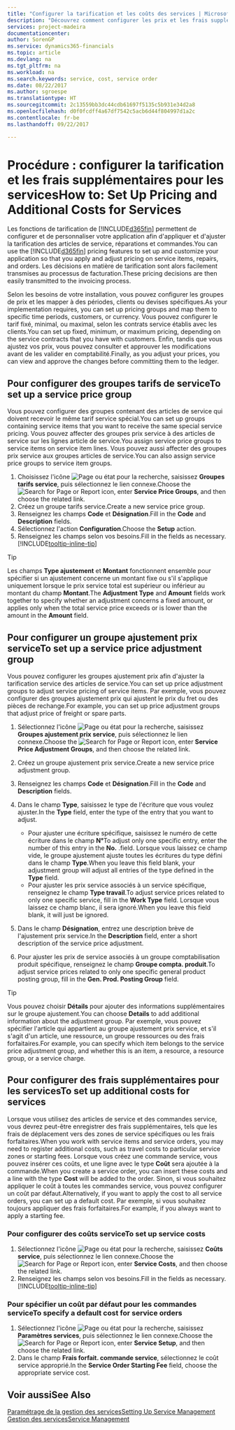 ```yaml
---
title: "Configurer la tarification et les coûts des services | Microsoft Docs"
description: "Découvrez comment configurer les prix et les frais supplémentaires des services."
services: project-madeira
documentationcenter: 
author: SorenGP
ms.service: dynamics365-financials
ms.topic: article
ms.devlang: na
ms.tgt_pltfrm: na
ms.workload: na
ms.search.keywords: service, cost, service order
ms.date: 08/22/2017
ms.author: sgroespe
ms.translationtype: HT
ms.sourcegitcommit: 2c13559bb3dc44cdb61697f5135c5b931e34d2a8
ms.openlocfilehash: d0f0fcdff4a67df7542c5acb6d44f804997d1a2c
ms.contentlocale: fr-be
ms.lasthandoff: 09/22/2017

---
```


# <a name="how-to-set-up-pricing-and-additional-costs-for-services"></a><span data-ttu-id="74637-103">Procédure : configurer la tarification et les frais supplémentaires pour les services</span><span class="sxs-lookup"><span data-stu-id="74637-103">How to: Set Up Pricing and Additional Costs for Services</span></span>
<span data-ttu-id="74637-104">Les fonctions de tarification de [!INCLUDE[d365fin](includes/d365fin_md.md)] permettent de configurer et de personnaliser votre application afin d'appliquer et d'ajuster la tarification des articles de service, réparations et commandes.</span><span class="sxs-lookup"><span data-stu-id="74637-104">You can use the [!INCLUDE[d365fin](includes/d365fin_md.md)] pricing features to set up and customize your application so that you apply and adjust pricing on service items, repairs, and orders.</span></span> <span data-ttu-id="74637-105">Les décisions en matière de tarification sont alors facilement transmises au processus de facturation.</span><span class="sxs-lookup"><span data-stu-id="74637-105">These pricing decisions are then easily transmitted to the invoicing process.</span></span>  
  
<span data-ttu-id="74637-106">Selon les besoins de votre installation, vous pouvez configurer les groupes de prix et les mapper à des périodes, clients ou devises spécifiques.</span><span class="sxs-lookup"><span data-stu-id="74637-106">As your implementation requires, you can set up pricing groups and map them to specific time periods, customers, or currency.</span></span> <span data-ttu-id="74637-107">Vous pouvez configurer le tarif fixé, minimal, ou maximal, selon les contrats service établis avec les clients.</span><span class="sxs-lookup"><span data-stu-id="74637-107">You can set up fixed, minimum, or maximum pricing, depending on the service contracts that you have with customers.</span></span> <span data-ttu-id="74637-108">Enfin, tandis que vous ajustez vos prix, vous pouvez consulter et approuver les modifications avant de les valider en comptabilité.</span><span class="sxs-lookup"><span data-stu-id="74637-108">Finally, as you adjust your prices, you can view and approve the changes before committing them to the ledger.</span></span>  

## <a name="to-set-up-a-service-price-group"></a><span data-ttu-id="74637-109">Pour configurer des groupes tarifs de service</span><span class="sxs-lookup"><span data-stu-id="74637-109">To set up a service price group</span></span>
<span data-ttu-id="74637-110">Vous pouvez configurer des groupes contenant des articles de service qui doivent recevoir le même tarif service spécial.</span><span class="sxs-lookup"><span data-stu-id="74637-110">You can set up groups containing service items that you want to receive the same special service pricing.</span></span> <span data-ttu-id="74637-111">Vous pouvez affecter des groupes prix service à des articles de service sur les lignes article de service.</span><span class="sxs-lookup"><span data-stu-id="74637-111">You assign service price groups to service items on service item lines.</span></span> <span data-ttu-id="74637-112">Vous pouvez aussi affecter des groupes prix service aux groupes articles de service.</span><span class="sxs-lookup"><span data-stu-id="74637-112">You can also assign service price groups to service item groups.</span></span>  

1. <span data-ttu-id="74637-113">Choisissez l'icône ![Page ou état pour la recherche](media/ui-search/search_small.png "Page ou état pour la recherche"), saisissez **Groupes tarifs service**, puis sélectionnez le lien connexe.</span><span class="sxs-lookup"><span data-stu-id="74637-113">Choose the ![Search for Page or Report](media/ui-search/search_small.png "Search for Page or Report icon") icon, enter **Service Price Groups**, and then choose the related link.</span></span>  
2. <span data-ttu-id="74637-114">Créez un groupe tarifs service.</span><span class="sxs-lookup"><span data-stu-id="74637-114">Create a new service price group.</span></span>  
3. <span data-ttu-id="74637-115">Renseignez les champs **Code** et **Désignation**.</span><span class="sxs-lookup"><span data-stu-id="74637-115">Fill in the **Code** and **Description** fields.</span></span>  
4. <span data-ttu-id="74637-116">Sélectionnez l'action **Configuration**.</span><span class="sxs-lookup"><span data-stu-id="74637-116">Choose the **Setup** action.</span></span>  
2. <span data-ttu-id="74637-117">Renseignez les champs selon vos besoins.</span><span class="sxs-lookup"><span data-stu-id="74637-117">Fill in the fields as necessary.</span></span> [!INCLUDE[tooltip-inline-tip](includes/tooltip-inline-tip_md.md)]  

 > [!Tip]
 > <span data-ttu-id="74637-118">Les champs **Type ajustement** et **Montant** fonctionnent ensemble pour spécifier si un ajustement concerne un montant fixe ou s'il s'applique uniquement lorsque le prix service total est supérieur ou inférieur au montant du champ **Montant**.</span><span class="sxs-lookup"><span data-stu-id="74637-118">The **Adjustment Type** and **Amount** fields work together to specify whether an adjustment concerns a fixed amount, or applies only when the total service price exceeds or is lower than the amount in the **Amount** field.</span></span>  

## <a name="to-set-up-a-service-price-adjustment-group"></a><span data-ttu-id="74637-119">Pour configurer un groupe ajustement prix service</span><span class="sxs-lookup"><span data-stu-id="74637-119">To set up a service price adjustment group</span></span>  
<span data-ttu-id="74637-120">Vous pouvez configurer les groupes ajustement prix afin d'ajuster la tarification service des articles de service.</span><span class="sxs-lookup"><span data-stu-id="74637-120">You can set up price adjustment groups to adjust service pricing of service items.</span></span> <span data-ttu-id="74637-121">Par exemple, vous pouvez configurer des groupes ajustement prix qui ajustent le prix du fret ou des pièces de rechange.</span><span class="sxs-lookup"><span data-stu-id="74637-121">For example, you can set up price adjustment groups that adjust price of freight or spare parts.</span></span>  
  
1. <span data-ttu-id="74637-122">Sélectionnez l'icône ![Page ou état pour la recherche](media/ui-search/search_small.png "Page ou état pour la recherche"), saisissez **Groupes ajustement prix service**, puis sélectionnez le lien connexe.</span><span class="sxs-lookup"><span data-stu-id="74637-122">Choose the ![Search for Page or Report](media/ui-search/search_small.png "Search for Page or Report icon") icon, enter **Service Price Adjustment Groups**, and then choose the related link.</span></span>  
2. <span data-ttu-id="74637-123">Créez un groupe ajustement prix service.</span><span class="sxs-lookup"><span data-stu-id="74637-123">Create a new service price adjustment group.</span></span>  
3. <span data-ttu-id="74637-124">Renseignez les champs **Code** et **Désignation**.</span><span class="sxs-lookup"><span data-stu-id="74637-124">Fill in the **Code** and **Description** fields.</span></span>  
4. <span data-ttu-id="74637-125">Dans le champ **Type**, saisissez le type de l'écriture que vous voulez ajuster.</span><span class="sxs-lookup"><span data-stu-id="74637-125">In the **Type** field, enter the type of the entry that you want to adjust.</span></span>  
  
    * <span data-ttu-id="74637-126">Pour ajuster une écriture spécifique, saisissez le numéro de cette écriture dans le champ **N°**</span><span class="sxs-lookup"><span data-stu-id="74637-126">To adjust only one specific entry, enter the number of this entry in the **No.**</span></span> <span data-ttu-id="74637-127">.</span><span class="sxs-lookup"><span data-stu-id="74637-127">field.</span></span> <span data-ttu-id="74637-128">Lorsque vous laissez ce champ vide, le groupe ajustement ajuste toutes les écritures du type défini dans le champ **Type**.</span><span class="sxs-lookup"><span data-stu-id="74637-128">When you leave this field blank, your adjustment group will adjust all entries of the type defined in the **Type** field.</span></span>  
    * <span data-ttu-id="74637-129">Pour ajuster les prix service associés à un service spécifique, renseignez le champ **Type travail**.</span><span class="sxs-lookup"><span data-stu-id="74637-129">To adjust service prices related to only one specific service, fill in the **Work Type** field.</span></span> <span data-ttu-id="74637-130">Lorsque vous laissez ce champ blanc, il sera ignoré.</span><span class="sxs-lookup"><span data-stu-id="74637-130">When you leave this field blank, it will just be ignored.</span></span>  
  
5. <span data-ttu-id="74637-131">Dans le champ **Désignation**, entrez une description brève de l'ajustement prix service.</span><span class="sxs-lookup"><span data-stu-id="74637-131">In the **Description** field, enter a short description of the service price adjustment.</span></span>  
6. <span data-ttu-id="74637-132">Pour ajuster les prix de service associés à un groupe comptabilisation produit spécifique, renseignez le champ **Groupe compta. produit**.</span><span class="sxs-lookup"><span data-stu-id="74637-132">To adjust service prices related to only one specific general product posting group, fill in the **Gen. Prod. Posting Group** field.</span></span>

> [!Tip]
> <span data-ttu-id="74637-133">Vous pouvez choisir **Détails** pour ajouter des informations supplémentaires sur le groupe ajustement.</span><span class="sxs-lookup"><span data-stu-id="74637-133">You can choose **Details** to add additional information about the adjustment group.</span></span> <span data-ttu-id="74637-134">Par exemple, vous pouvez spécifier l'article qui appartient au groupe ajustement prix service, et s'il s'agit d'un article, une ressource, un groupe ressources ou des frais forfaitaires.</span><span class="sxs-lookup"><span data-stu-id="74637-134">For example, you can specify which item belongs to the service price adjustment group, and whether this is an item, a resource, a resource group, or a service charge.</span></span>  

## <a name="to-set-up-additional-costs-for-services"></a><span data-ttu-id="74637-135">Pour configurer des frais supplémentaires pour les services</span><span class="sxs-lookup"><span data-stu-id="74637-135">To set up additional costs for services</span></span>
<span data-ttu-id="74637-136">Lorsque vous utilisez des articles de service et des commandes service, vous devrez peut-être enregistrer des frais supplémentaires, tels que les frais de déplacement vers des zones de service spécifiques ou les frais forfaitaires.</span><span class="sxs-lookup"><span data-stu-id="74637-136">When you work with service items and service orders, you may need to register additional costs, such as travel costs to particular service zones or starting fees.</span></span> <span data-ttu-id="74637-137">Lorsque vous créez une commande service, vous pouvez insérer ces coûts, et une ligne avec le type **Coût** sera ajoutée à la commande.</span><span class="sxs-lookup"><span data-stu-id="74637-137">When you create a service order, you can insert these costs and a line with the type **Cost** will be added to the order.</span></span> <span data-ttu-id="74637-138">Sinon, si vous souhaitez appliquer le coût à toutes les commandes service, vous pouvez configurer un coût par défaut.</span><span class="sxs-lookup"><span data-stu-id="74637-138">Alternatively, if you want to apply the cost to all service orders, you can set up a default cost.</span></span> <span data-ttu-id="74637-139">Par exemple, si vous souhaitez toujours appliquer des frais forfaitaires.</span><span class="sxs-lookup"><span data-stu-id="74637-139">For example, if you always want to apply a starting fee.</span></span>
  
### <a name="to-set-up-service-costs"></a><span data-ttu-id="74637-140">Pour configurer des coûts service</span><span class="sxs-lookup"><span data-stu-id="74637-140">To set up service costs</span></span>
1. <span data-ttu-id="74637-141">Sélectionnez l'icône ![Page ou état pour la recherche](media/ui-search/search_small.png "Page ou état pour la recherche"), saisissez **Coûts service**, puis sélectionnez le lien connexe.</span><span class="sxs-lookup"><span data-stu-id="74637-141">Choose the ![Search for Page or Report](media/ui-search/search_small.png "Search for Page or Report icon") icon, enter **Service Costs**, and then choose the related link.</span></span> 
2. <span data-ttu-id="74637-142">Renseignez les champs selon vos besoins.</span><span class="sxs-lookup"><span data-stu-id="74637-142">Fill in the fields as necessary.</span></span> [!INCLUDE[tooltip-inline-tip](includes/tooltip-inline-tip_md.md)]  

### <a name="to-specify-a-default-cost-for-service-orders"></a><span data-ttu-id="74637-143">Pour spécifier un coût par défaut pour les commandes service</span><span class="sxs-lookup"><span data-stu-id="74637-143">To specify a default cost for service orders</span></span>
1. <span data-ttu-id="74637-144">Sélectionnez l'icône ![Page ou état pour la recherche](media/ui-search/search_small.png "Page ou état pour la recherche"), saisissez **Paramètres services**, puis sélectionnez le lien connexe.</span><span class="sxs-lookup"><span data-stu-id="74637-144">Choose the ![Search for Page or Report](media/ui-search/search_small.png "Search for Page or Report icon") icon, enter **Service Setup**, and then choose the related link.</span></span> 
2. <span data-ttu-id="74637-145">Dans le champ **Frais forfait. commande service**, sélectionnez le coût service approprié.</span><span class="sxs-lookup"><span data-stu-id="74637-145">In the **Service Order Starting Fee** field, choose the appropriate service cost.</span></span>

## <a name="see-also"></a><span data-ttu-id="74637-146">Voir aussi</span><span class="sxs-lookup"><span data-stu-id="74637-146">See Also</span></span>
[<span data-ttu-id="74637-147">Paramétrage de la gestion des services</span><span class="sxs-lookup"><span data-stu-id="74637-147">Setting Up Service Management</span></span>](service-setup-service.md)  
[<span data-ttu-id="74637-148">Gestion des services</span><span class="sxs-lookup"><span data-stu-id="74637-148">Service Management</span></span>](service-service.md)  


